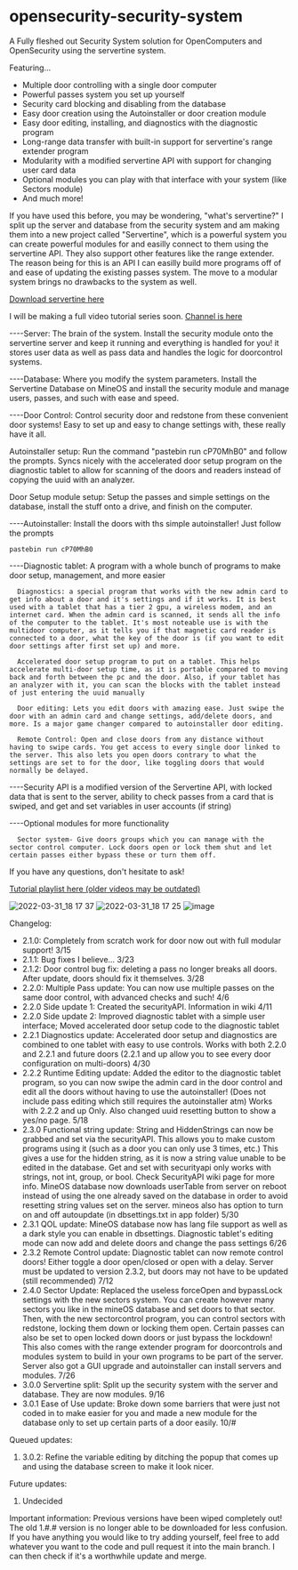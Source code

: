 # opensecurity-security-system

A Fully fleshed out Security System solution for OpenComputers and OpenSecurity using the servertine system.

Featuring...
<ul>
   <li>Multiple door controlling with a single door computer</li>
   <li>Powerful passes system you set up yourself</li>
   <li>Security card blocking and disabling from the database</li>
   <li>Easy door creation using the Autoinstaller or door creation module</li>
   <li>Easy door editing, installing, and diagnostics with the diagnostic program</li>
   <li>Long-range data transfer with built-in support for servertine's range extender program</li>
   <li>Modularity with a modified servertine API with support for changing user card data</li>
   <li>Optional modules you can play with that interface with your system (like Sectors module)</li>
   <li>And much more!</li>
</ul>

If you have used this before, you may be wondering, "what's servertine?" I split up the server and database from the security system and am making them into a new project called "Servertine", which is a powerful system you can create powerful modules for and easilly connect to them using the servertine API. They also support other features like the range extender. The reason being for this is an API I can easilly build more programs off of and ease of updating the existing passes system. The move to a modular system brings no drawbacks to the system as well.

<a href="https://github.com/cadergator10/Opencomputers-serpentine">Download servertine here</a>

I will be making a full video tutorial series soon. <a href="https://www.youtube.com/channel/UCC492g_YuYcWKRIeQD3kqdQ">Channel is here</a>

----Server: The brain of the system. Install the security module onto the servertine server and keep it running and everything is handled for you! it stores user data as well as pass data and handles the logic for doorcontrol systems.

----Database: Where you modify the system parameters. Install the Servertine Database on MineOS and install the security module and manage users, passes, and such with ease and speed.

----Door Control: Control security door and redstone from these convenient door systems! Easy to set up and easy to change settings with, these really have it all.

   Autoinstaller setup: Run the command "pastebin run cP70MhB0" and follow the prompts. Syncs nicely with the accelerated door setup program on the diagnostic tablet to allow for scanning of the doors and readers instead of copying the uuid with an analyzer.

   Door Setup module setup: Setup the passes and simple settings on the database, install the stuff onto a drive, and finish on the computer.

----Autoinstaller: Install the doors with ths simple autoinstaller! Just follow the prompts
 
    pastebin run cP70MhB0

----Diagnostic tablet: A program with a whole bunch of programs to make door setup, management, and more easier
      
      Diagnostics: a special program that works with the new admin card to get info about a door and it's settings and if it works. It is best used with a tablet that has a tier 2 gpu, a wireless modem, and an internet card. When the admin card is scanned, it sends all the info of the computer to the tablet. It's most noteable use is with the multidoor computer, as it tells you if that magnetic card reader is connected to a door, what the key of the door is (if you want to edit door settings after first set up) and more.

      Accelerated door setup program to put on a tablet. This helps accelerate multi-door setup time, as it is portable compared to moving back and forth between the pc and the door. Also, if your tablet has an analyzer with it, you can scan the blocks with the tablet instead of just entering the uuid manually

      Door editing: Lets you edit doors with amazing ease. Just swipe the door with an admin card and change settings, add/delete doors, and more. Is a major game changer compared to autoinstaller door editing.

      Remote Control: Open and close doors from any distance without having to swipe cards. You get access to every single door linked to the server. This also lets you open doors contrary to what the settings are set to for the door, like toggling doors that would normally be delayed.

----Security API is a modified version of the Servertine API, with locked data that is sent to the server, ability to check passes from a card that is swiped, and get and set variables in user accounts (if string)

----Optional modules for more functionality

      Sector system- Give doors groups which you can manage with the sector control computer. Lock doors open or lock them shut and let certain passes either bypass these or turn them off.

If you have any questions, don't hesitate to ask!

<a href="https://www.youtube.com/watch?v=Ww2zGUjsZXo&list=PLJjS9EiCaZUUc1ZqsKekK1_S46aFl-682">Tutorial playlist here (older videos may be outdated)</a>

![2022-03-31_18 17 37](https://user-images.githubusercontent.com/75097681/161160569-b7cc527d-f03e-4b8a-8c1c-ba9df040ddf7.png)
![2022-03-31_18 17 25](https://user-images.githubusercontent.com/75097681/161160580-5213b4f9-2f69-4f06-ae74-f48a20d6c1c4.png)
![image](https://user-images.githubusercontent.com/75097681/153966774-ddea0e15-01ef-47db-a975-8f0b3b63fed0.png)

Changelog:
<ul>
   <li>2.1.0: Completely from scratch work for door now out with full modular support! 3/15</li>
   <li>2.1.1: Bug fixes I believe... 3/23</li>
   <li>2.1.2: Door control bug fix: deleting a pass no longer breaks all doors. After update, doors should fix it themselves. 3/28</li>
   <li>2.2.0: Multiple Pass update: You can now use multiple passes on the same door control, with advanced checks and such! 4/6</li>
   <li>2.2.0 Side update 1: Created the securityAPI. Information in wiki 4/11
   <li>2.2.0 Side update 2: Improved diagnostic tablet with a simple user interface; Moved accelerated door setup code to the diagnostic tablet
   <li>2.2.1 Diagnostics update: Accelerated door setup and diagnostics are combined to one tablet with easy to use controls. Works with both 2.2.0 and 2.2.1 and future doors (2.2.1 and up allow you to see every door configuration on multi-doors) 4/30</li>
   <li>2.2.2 Runtime Editing update: Added the editor to the diagnostic tablet program, so you can now swipe the admin card in the door control and edit all the doors without having to use the autoinstaller! (Does not include pass editing which still requires the autoinstaller atm) Works with 2.2.2 and up Only. Also changed uuid resetting button to show a yes/no page. 5/18</li>
   <li>2.3.0 Functional string update: String and HiddenStrings can now be grabbed and set via the securityAPI. This allows you to make custom programs using it (such as a door you can only use 3 times, etc.) This gives a use for the hidden string, as it is now a string value unable to be edited in the database. Get and set with securityapi only works with strings, not int, group, or bool. Check SecurityAPI wiki page for more info. MineOS database now downloads userTable from server on reboot instead of using the one already saved on the database in order to avoid resetting string values set on the server. mineos also has option to turn on and off autoupdate (in dbsettings.txt in app folder) 5/30</li>
   <li>2.3.1 QOL update: MineOS database now has lang file support as well as a dark style you can enable in dbsettings. Diagnostic tablet's editing mode can now add and delete doors and change the pass settings 6/26</li>
   <li>2.3.2 Remote Control update: Diagnostic tablet can now remote control doors! Either toggle a door open/closed or open with a delay. Server must be updated to version 2.3.2, but doors may not have to be updated (still recommended) 7/12</li>
   <li>2.4.0 Sector Update: Replaced the useless forceOpen and bypassLock settings with the new sectors system. You can create however many sectors you like in the mineOS database and set doors to that sector. Then, with the new sectorcontrol program, you can control sectors with redstone, locking them down or locking them open. Certain passes can also be set to open locked down doors or just bypass the lockdown! This also comes with the range extender program for doorcontrols and modules system to build in your own programs to be part of the server. Server also got a GUI upgrade and autoinstaller can install servers and modules. 7/26</li>
   <li>3.0.0 Servertine split: Split up the security system with the server and database. They are now modules. 9/16</li>
   <li>3.0.1 Ease of Use update: Broke down some barriers that were just not coded in to make easier for you and made a new module for the database only to set up certain parts of a door easily. 10/#</li>
</ul>

Queued updates:
<ol>
   <li>3.0.2: Refine the variable editing by ditching the popup that comes up and using the database screen to make it look nicer.</li>
</ol>

Future updates:
<ol>
   <li>Undecided</li>
</ol>

Important information:
   Previous versions have been wiped completely out! The old 1.#.# version is no longer able to be downloaded for less confusion.
   If you have anything you would like to try adding yourself, feel free to add whatever you want to the code and pull request it into the main branch. I can then check if it's a worthwhile update and merge.

